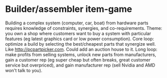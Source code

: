 

Builder/assembler item-game
===
Building a complex system (computer, car, boat) from hardware parts requires knowledge of constraints, synergies, and co-requirements. Theme: you own a shop where customers want to buy a system with particular features (eg latest graphics card or low power consumption). Core loop: optimize a build by selecting the best/cheapest parts that synergize well. Like http://pcpartpicker.com. Could add an auction house to it. Long loop: make profits from selling systems, unlock new parts from manufacturers, gain a customer rep (eg super cheap but often breaks, great customer service but overpriced), and gain manufacturer rep (sell Nvidia and AMD won't talk to you).

